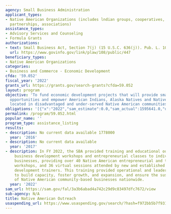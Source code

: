 ```yaml
---
agency: Small Business Administration
applicant_types:
- Native American Organizations (includes lndian groups, cooperatives, corporations,
  partnerships, associations)
assistance_types:
- Advisory Services and Counseling
- Formula Grants
authorizations:
- text: Small Business Act, Section 7(j) (15 U.S.C. 636(j)). Pub. L. 108, 447.
  url: https://www.govinfo.gov/link/plaw/108/public/447
beneficiary_types:
- Native American Organizations
categories:
- Business and Commerce - Economic Development
cfda: '59.052'
fiscal_year: '2022'
grants_url: https://grants.gov/search-grants?cfda=59.052
layout: program
objective: 'To fund economic development projects that will provide small business
  opportunities and empower American Indians, Alaska Natives and Native Hawaiian entrepreneurs
  located in disadvantaged and under-served Native American communities nationwide.  '
obligations: '[{"x":"2022","sam_estimate":0.0,"sam_actual":1595641.0,"usa_spending_actual":0.0},{"x":"2023","sam_estimate":3600000.0,"sam_actual":0.0,"usa_spending_actual":0.0},{"x":"2024","sam_estimate":3600000.0,"sam_actual":0.0,"usa_spending_actual":0.0}]'
permalink: /program/59.052.html
popular_name: ''
program_type: assistance_listing
results:
- description: No current data available 1778000
  year: '2016'
- description: No current data available
  year: '2017'
- description: In FY 2022, the SBA provided training and educational outreach through
    business development workshops and entrepreneurial classes to individual and tribal-owned
    businesses, providing over 40 Native American entrepreneurial and technical assistance
    workshops, and 36 virtual sessions attended by new and established firms and business
    development trainers. This training provided operational and leadership strategies
    to build capacity, foster growth, and expansion, and ensure the sustainability
    of Native American community-based businesses nationwide.
  year: '2022'
sam_url: https://sam.gov/fal/3a3b6abad4a742c29d9c83497dfc7672/view
sub-agency: N/A
title: Native American Outreach
usaspending_url: https://www.usaspending.gov/search/?hash=f972bb5b7f9314fc345cae5ae74b9d28
---
```

